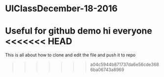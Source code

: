 # UIClassDecember-18-2016
Useful for github demo
hi everyone
<<<<<<< HEAD
=======
This is all about how to clone and edit the file and push it to repo
>>>>>>> a04c5944b871737da6e56cde3686ba06743a8969

